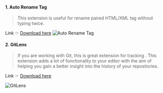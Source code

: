 #### 1. Auto Rename Tag
> This extension is useful for rename paired HTML/XML tag without typing twice. 

Link ☞ [Download here](https://marketplace.visualstudio.com/items?itemName=formulahendry.auto-rename-tag)
![Auto Rename Tag](https://raw.githubusercontent.com/formulahendry/vscode-auto-rename-tag/master/images/usage.gif)

#### 2. GitLens
> If you are working with Git, this is great extension for tracking . This extension adds a lot of functionality to your editor with the aim of helping you gain a better insight into the history of your repositories.

Link ☞ [Download here](https://marketplace.visualstudio.com/items?itemName=eamodio.gitlens)

![GitLens](https://raw.githubusercontent.com/eamodio/vscode-gitlens/master/images/docs/gitlens-preview.gif)